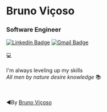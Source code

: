 # Bruno Viçoso
### __Software Engineer__
[![Linkedin Badge](https://img.shields.io/badge/-LinkedIn-blue?style=flat-square&logo=Linkedin&logoColor=white&link=https://www.linkedin.com/in/bruno-vi%C3%A7oso-a6669850/)](https://www.linkedin.com/in/bruno-vi%C3%A7oso-a6669850/)
[![Gmail Badge](https://img.shields.io/badge/-Gmail-c14438?style=flat-square&logo=Gmail&logoColor=white&link=mailto:bruno@brumad.com.br)](mailto:bruno@brumad.com.br)
</br></br>
:computer:
</br></br>
I'm always leveling up my skills
</br>
*_All men by nature desire knowledge_* :books:

</br>

◄By [Bruno Viçoso](https://www.linkedin.com/in/bruno-vi%C3%A7oso-a6669850/)
